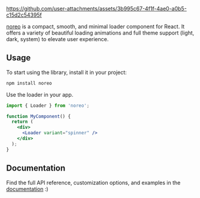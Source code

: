 https://github.com/user-attachments/assets/3b995c67-4f1f-4ae0-a0b5-c15d2c54395f

[noreo](https://noreo.ukhang.vercel.app) is a compact, smooth, and minimal loader component for React. It offers a variety of beautiful loading animations and full theme support (light, dark, system) to elevate user experience.

## Usage

To start using the library, install it in your project:

```bash
npm install noreo
```

Use the loader in your app.

```jsx
import { Loader } from 'noreo';

function MyComponent() {
  return (
    <div>
      <Loader variant="spinner" />
    </div>
  );
}
```

## Documentation
Find the full API reference, customization options, and examples in the [documentation](https://noreo.ukhang.vercel.app/docs/getting-started) :)
